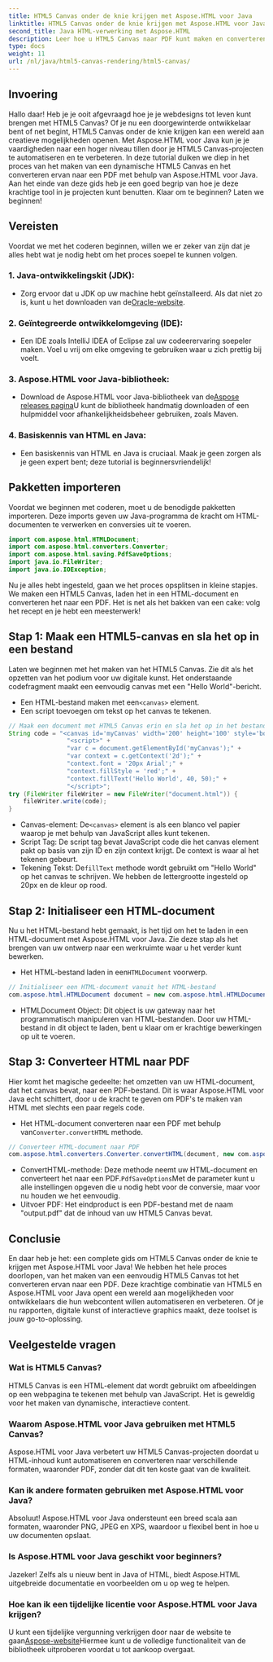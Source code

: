 ```yaml
---
title: HTML5 Canvas onder de knie krijgen met Aspose.HTML voor Java
linktitle: HTML5 Canvas onder de knie krijgen met Aspose.HTML voor Java
second_title: Java HTML-verwerking met Aspose.HTML
description: Leer hoe u HTML5 Canvas naar PDF kunt maken en converteren met Aspose.HTML voor Java. Deze gids is perfect voor ontwikkelaars die hun webprojecten willen verbeteren.
type: docs
weight: 11
url: /nl/java/html5-canvas-rendering/html5-canvas/
---
```

## Invoering
Hallo daar! Heb je je ooit afgevraagd hoe je je webdesigns tot leven kunt brengen met HTML5 Canvas? Of je nu een doorgewinterde ontwikkelaar bent of net begint, HTML5 Canvas onder de knie krijgen kan een wereld aan creatieve mogelijkheden openen. Met Aspose.HTML voor Java kun je je vaardigheden naar een hoger niveau tillen door je HTML5 Canvas-projecten te automatiseren en te verbeteren. In deze tutorial duiken we diep in het proces van het maken van een dynamische HTML5 Canvas en het converteren ervan naar een PDF met behulp van Aspose.HTML voor Java. Aan het einde van deze gids heb je een goed begrip van hoe je deze krachtige tool in je projecten kunt benutten. Klaar om te beginnen? Laten we beginnen!
## Vereisten
Voordat we met het coderen beginnen, willen we er zeker van zijn dat je alles hebt wat je nodig hebt om het proces soepel te kunnen volgen.
### 1. Java-ontwikkelingskit (JDK):
   -  Zorg ervoor dat u JDK op uw machine hebt geïnstalleerd. Als dat niet zo is, kunt u het downloaden van de[Oracle-website](https://www.oracle.com/java/technologies/javase-jdk11-downloads.html).
### 2. Geïntegreerde ontwikkelomgeving (IDE):
   - Een IDE zoals IntelliJ IDEA of Eclipse zal uw codeerervaring soepeler maken. Voel u vrij om elke omgeving te gebruiken waar u zich prettig bij voelt.
### 3. Aspose.HTML voor Java-bibliotheek:
   -  Download de Aspose.HTML voor Java-bibliotheek van de[Aspose releases pagina](https://releases.aspose.com/html/java/)U kunt de bibliotheek handmatig downloaden of een hulpmiddel voor afhankelijkheidsbeheer gebruiken, zoals Maven.
### 4. Basiskennis van HTML en Java:
   - Een basiskennis van HTML en Java is cruciaal. Maak je geen zorgen als je geen expert bent; deze tutorial is beginnersvriendelijk!
## Pakketten importeren
Voordat we beginnen met coderen, moet u de benodigde pakketten importeren. Deze imports geven uw Java-programma de kracht om HTML-documenten te verwerken en conversies uit te voeren.
```java
import com.aspose.html.HTMLDocument;
import com.aspose.html.converters.Converter;
import com.aspose.html.saving.PdfSaveOptions;
import java.io.FileWriter;
import java.io.IOException;
```
Nu je alles hebt ingesteld, gaan we het proces opsplitsen in kleine stapjes. We maken een HTML5 Canvas, laden het in een HTML-document en converteren het naar een PDF. Het is net als het bakken van een cake: volg het recept en je hebt een meesterwerk!
## Stap 1: Maak een HTML5-canvas en sla het op in een bestand
Laten we beginnen met het maken van het HTML5 Canvas. Zie dit als het opzetten van het podium voor uw digitale kunst. Het onderstaande codefragment maakt een eenvoudig canvas met een "Hello World"-bericht.

-  Een HTML-bestand maken met een`<canvas>` element.
- Een script toevoegen om tekst op het canvas te tekenen.
```java
// Maak een document met HTML5 Canvas erin en sla het op in het bestand 'document.html'
String code = "<canvas id='myCanvas' width='200' height='100' style='border:1px solid #d3d3d3;'></canvas>" +
				"<script>" +
				"var c = document.getElementById('myCanvas');" +
				"var context = c.getContext('2d');" +
				"context.font = '20px Arial';" +
				"context.fillStyle = 'red';" +
				"context.fillText('Hello World', 40, 50);" +
				"</script>";
try (FileWriter fileWriter = new FileWriter("document.html")) {
    fileWriter.write(code);
}
```

-  Canvas-element: De`<canvas>` element is als een blanco vel papier waarop je met behulp van JavaScript alles kunt tekenen.
- Script Tag: De script tag bevat JavaScript code die het canvas element pakt op basis van zijn ID en zijn context krijgt. De context is waar al het tekenen gebeurt.
-  Tekening Tekst: De`fillText` methode wordt gebruikt om "Hello World" op het canvas te schrijven. We hebben de lettergrootte ingesteld op 20px en de kleur op rood.
## Stap 2: Initialiseer een HTML-document
Nu u het HTML-bestand hebt gemaakt, is het tijd om het te laden in een HTML-document met Aspose.HTML voor Java. Zie deze stap als het brengen van uw ontwerp naar een werkruimte waar u het verder kunt bewerken.

-  Het HTML-bestand laden in een`HTMLDocument` voorwerp.
```java
// Initialiseer een HTML-document vanuit het HTML-bestand
com.aspose.html.HTMLDocument document = new com.aspose.html.HTMLDocument("document.html");
```

- HTMLDocument Object: Dit object is uw gateway naar het programmatisch manipuleren van HTML-bestanden. Door uw HTML-bestand in dit object te laden, bent u klaar om er krachtige bewerkingen op uit te voeren.
## Stap 3: Converteer HTML naar PDF
Hier komt het magische gedeelte: het omzetten van uw HTML-document, dat het canvas bevat, naar een PDF-bestand. Dit is waar Aspose.HTML voor Java echt schittert, door u de kracht te geven om PDF's te maken van HTML met slechts een paar regels code.

-  Het HTML-document converteren naar een PDF met behulp van`Converter.convertHTML` methode.
```java
// Converteer HTML-document naar PDF
com.aspose.html.converters.Converter.convertHTML(document, new com.aspose.html.saving.PdfSaveOptions(), "output.pdf");
```

-  ConvertHTML-methode: Deze methode neemt uw HTML-document en converteert het naar een PDF.`PdfSaveOptions`Met de parameter kunt u alle instellingen opgeven die u nodig hebt voor de conversie, maar voor nu houden we het eenvoudig.
- Uitvoer PDF: Het eindproduct is een PDF-bestand met de naam "output.pdf" dat de inhoud van uw HTML5 Canvas bevat.

## Conclusie
En daar heb je het: een complete gids om HTML5 Canvas onder de knie te krijgen met Aspose.HTML voor Java! We hebben het hele proces doorlopen, van het maken van een eenvoudig HTML5 Canvas tot het converteren ervan naar een PDF. Deze krachtige combinatie van HTML5 en Aspose.HTML voor Java opent een wereld aan mogelijkheden voor ontwikkelaars die hun webcontent willen automatiseren en verbeteren. Of je nu rapporten, digitale kunst of interactieve graphics maakt, deze toolset is jouw go-to-oplossing.
## Veelgestelde vragen
### Wat is HTML5 Canvas?
HTML5 Canvas is een HTML-element dat wordt gebruikt om afbeeldingen op een webpagina te tekenen met behulp van JavaScript. Het is geweldig voor het maken van dynamische, interactieve content.
### Waarom Aspose.HTML voor Java gebruiken met HTML5 Canvas?
Aspose.HTML voor Java verbetert uw HTML5 Canvas-projecten doordat u HTML-inhoud kunt automatiseren en converteren naar verschillende formaten, waaronder PDF, zonder dat dit ten koste gaat van de kwaliteit.
### Kan ik andere formaten gebruiken met Aspose.HTML voor Java?
Absoluut! Aspose.HTML voor Java ondersteunt een breed scala aan formaten, waaronder PNG, JPEG en XPS, waardoor u flexibel bent in hoe u uw documenten opslaat.
### Is Aspose.HTML voor Java geschikt voor beginners?
Jazeker! Zelfs als u nieuw bent in Java of HTML, biedt Aspose.HTML uitgebreide documentatie en voorbeelden om u op weg te helpen.
### Hoe kan ik een tijdelijke licentie voor Aspose.HTML voor Java krijgen?
 U kunt een tijdelijke vergunning verkrijgen door naar de website te gaan[Aspose-website](https://purchase.aspose.com/temporary-license/)Hiermee kunt u de volledige functionaliteit van de bibliotheek uitproberen voordat u tot aankoop overgaat.